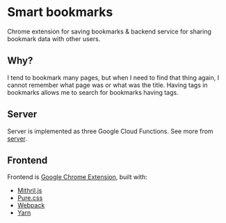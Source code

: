 # Smart bookmarks
Chrome extension for saving bookmarks & backend service for sharing bookmark data with other users.

## Why?
I tend to bookmark many pages, but when I need to find that thing again, I cannot remember what page was or what was the title. Having tags in bookmarks allows me to search for bookmarks having tags.

## Server

Server is implemented as three Google Cloud Functions. See more from [server](server/README.md).

## Frontend

Frontend is [Google Chrome Extension](https://developer.chrome.com/extensions), built with:
- [Mithril.js](https://mithril.js.org/)
- [Pure.css](https://purecss.io/)
- [Webpack](https://webpack.github.io/)
- [Yarn](https://yarnpkg.com/en/)